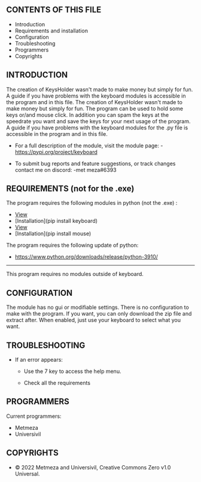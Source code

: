 
CONTENTS OF THIS FILE
---------------------

 * Introduction
 * Requirements and installation
 * Configuration
 * Troubleshooting
 * Programmers
 * Copyrights



INTRODUCTION
------------

The creation of KeysHolder wasn't made to make money but simply for fun. 
A guide if you have problems with the keyboard modules is accessible in the program and in this file.
The creation of KeysHolder wasn't made to make money but simply for fun. The program can be used to hold some
keys or/and mouse click. In addition you can spam the keys at the speedrate you want and save the keys for your
next usage of the program. A guide if you have problems with the keyboard modules for the .py file is accessible in
the program and in this file.

 * For a full description of the module, visit the module page:
   -https://pypi.org/project/keyboard

 * To submit bug reports and feature suggestions, or track changes contact me on discord:
   -met meza#6393



REQUIREMENTS (not for the .exe)
------------

The program requires the following modules in python (not the .exe) :

 * [View](https://pypi.org/project/keyboard)
 * [Installation](pip install keyboard)
 * [View](https://pypi.org/project/mouse)
 * [Installation](pip install mouse)

The program requires the following update of python:
 * https://www.python.org/downloads/release/python-3910/

------------

This program requires no modules outside of keyboard.



CONFIGURATION
-------------

The module has no gui or modifiable settings. There is no configuration to make with the program. 
If you want, you can only download the zip file and extract after.
When enabled, just use your keyboard to select what you want.



TROUBLESHOOTING
---------------

 * If an error appears:

   - Use the 7 key to access the help menu.

   - Check all the requirements



PROGRAMMERS
-----------

Current programmers:
 * Metmeza
 * Universivil



COPYRIGHTS
-----------

 * © 2022 Metmeza and Universivil, Creative Commons Zero v1.0 Universal.

